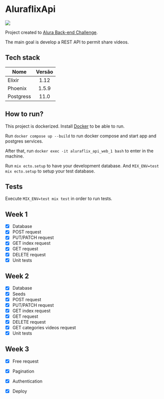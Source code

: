 # AluraflixApi
<img src="https://camo.githubusercontent.com/fafa58018b42e732e730bb9675e3b21e0a9b6892c4bd5679e1cc16ad9d1a4b30/68747470733a2f2f7777772e616c7572612e636f6d2e62722f6173736574732f696d672f6368616c6c656e6765732f6261636b2d656e642f6368616c6c656e6765732d6c6f676f2d322e313632353039303932342e737667" />

Project created to [Alura Back-end Challenge](https://www.alura.com.br/challenges/back-end).

The main goal is develop a REST API to permit share videos.

## Tech stack
| Nome          |Versão         |
| ------------- |:-------------:|
| Elixir        |   1.12        |
| Phoenix       |   1.5.9       |
| Postgress     |   11.0        |

## How to run?
This project is dockerized. Install [Docker](https://docs.docker.com/) to be able to run.

Run `docker compose up --build` to run docker compose and start app and postgres services.

After that, run `docker exec -it aluraflix_api_web_1 bash` to enter in the machine.

Run `mix ecto.setup` to have your development database. And `MIX_ENV=test mix ecto.setup` to setup your test database.

## Tests
Execute `MIX_ENV=test mix test` in order to run tests.

## Week 1
- [x] Database
- [x] POST request
- [x] PUT/PATCH request
- [x] GET index request
- [x] GET request
- [x] DELETE request
- [x] Unit tests

## Week 2
- [x] Database
- [x] Seeds
- [x] POST request
- [x] PUT/PATCH request
- [x] GET index request
- [x] GET request
- [x] DELETE request
- [x] GET categories videos request
- [x] Unit tests

## Week 3
- [x] Free request
- [x] Pagination
- [x] Authentication
- [x] Deploy

